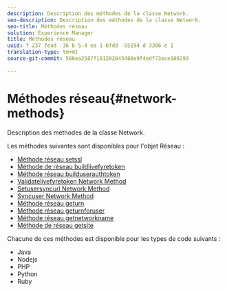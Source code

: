 ```yaml
---
description: Description des méthodes de la classe Network.
seo-description: Description des méthodes de la classe Network.
seo-title: Méthodes réseau
solution: Experience Manager
title: Méthodes réseau
uuid: f 237 fead -36 b 5-4 ea 1-bfdd -55194 d 3306 e 1
translation-type: tm+mt
source-git-commit: 566ea2587f101202045488e9f4edf73ece100293

---
```



# Méthodes réseau{#network-methods}

Description des méthodes de la classe Network.

Les méthodes suivantes sont disponibles pour l'objet Réseau :

* [Méthode réseau setssl](#r_setssl_method)
* [Méthode de réseau buildlivefyretoken](#r_buildlivefyretoken_method)
* [Méthode réseau builduserauthtoken](#r_builduserauthtoken_method)
* [Validatelivefyretoken Network Method](#validatelivefyretoken_method)
* [Setusersyncurl Network Method](#r_setusersyncurl_method)
* [Syncuser Network Method](#r_syncuser_method)
* [Méthode réseau geturn](#r_geturn_method)
* [Méthode réseau geturnforuser](#r_geturnforuser_method)
* [Méthode réseau getnetworkname](#r_getnetworkname_method)
* [Méthode de réseau getsite](#r_getsite_method)

Chacune de ces méthodes est disponible pour les types de code suivants :

* Java 
* Nodejs
* PHP
* Python
* Ruby

